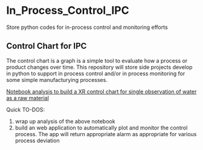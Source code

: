 # In_Process_Control_IPC
Store python codes for in-process control and monitoring efforts

## Control Chart for IPC

The control chart is a graph is a simple tool to evaluate how a process or product changes over time. This repository will store side projects develop in python to support in process control and/or in process monitoring for some simple manufacturying processes.

[Notebook analysis to build a XR control chart for single observation of water as a raw material](https://github.com/NguyenVu06/In_Process_Control_IPC/blob/main/Process_control_chart_XIR.ipynb)


Quick TO-DOS:
1. wrap up analysis of the above notebook
2. build an web application to automatically plot and monitor the control process. The app will return appropriate alarm as appropriate for various process deviation
